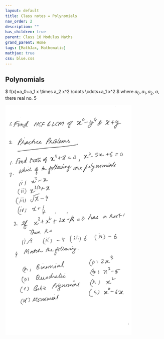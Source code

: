 ```yaml
---
layout: default
title: Class notes = Polynomials
nav_order: 2
description: ""
has_children: true
parent: Class 10 Modulus Maths
grand_parent: Home
tags: [MathJax, Mathematic]
mathjax: true
css: blue.css
---
```



## Polynomials

$
f(x)=a_0+a_1 x \times a_2 x^2 \cdots \cdots+a_1 x^2
$
 where $a_0, a_1, a_2$, $a$, there real no. 5
 
<img src="./Polynomials.png" width="80%"/>



